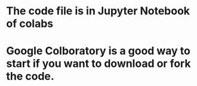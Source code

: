 # The code file is in Jupyter Notebook of colabs 

# Google Colboratory is a good way to start if you want to download or fork the code.
